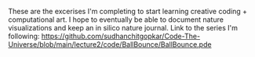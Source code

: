 These are the excerises I'm completing to start learning creative coding + computational art. I hope to eventually be able to document nature visualizations and keep an in silico nature journal. Link to the series I'm following: https://github.com/sudhanchitgopkar/Code-The-Universe/blob/main/lecture2/code/BallBounce/BallBounce.pde
